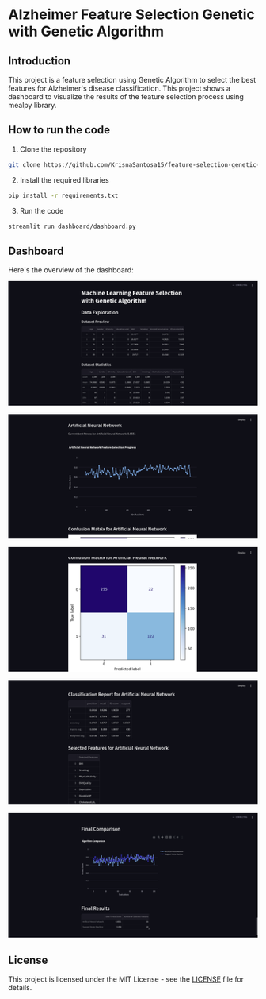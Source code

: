 # Alzheimer Feature Selection Genetic with Genetic Algorithm

## Introduction

This project is a feature selection using Genetic Algorithm to select the best features for Alzheimer's disease classification. This project shows a dashboard to visualize the results of the feature selection process using mealpy library.

## How to run the code
1. Clone the repository
```bash
git clone https://github.com/KrisnaSantosa15/feature-selection-genetic-algorithm.git
```

2. Install the required libraries
```bash
pip install -r requirements.txt
```
3. Run the code
```bash
streamlit run dashboard/dashboard.py
```

## Dashboard

Here's the overview of the dashboard:

![Dashboard](images/1.png)

![Dashboard](images/2.png)

![Dashboard](images/3.png)

![Dashboard](images/4.png)

![Dashboard](images/5.png)

## License

This project is licensed under the MIT License - see the [LICENSE](LICENSE) file for details.